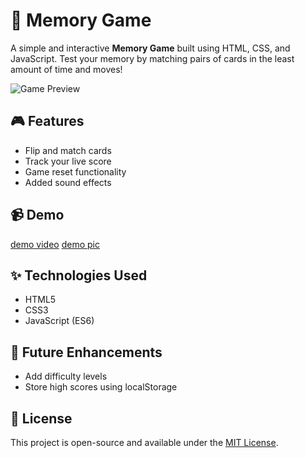 # 🧠 Memory Game

A simple and interactive **Memory Game** built using HTML, CSS, and JavaScript. Test your memory by matching pairs of cards in the least amount of time and moves!

![Game Preview](./memory_game_preview.gif)

## 🎮 Features

- Flip and match cards  
- Track your live score  
- Game reset functionality  
- Added sound effects 


## 📹 Demo

[demo video](live_demo.mp4)
[demo pic](game_pic.png)

## ✨ Technologies Used

- HTML5  
- CSS3  
- JavaScript (ES6)

## 📌 Future Enhancements

- Add difficulty levels 
- Store high scores using localStorage  


## 📄 License

This project is open-source and available under the [MIT License](LICENSE).
